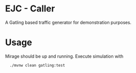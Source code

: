# EJC - Caller

A Gatling based traffic generator for demonstration purposes.

# Usage

Mirage should be up and running. Execute simulation with

```
  ./mvnw clean gatling:test
```
